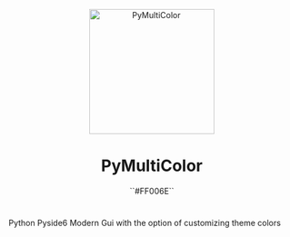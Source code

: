 <p align="center">
  <a href="https://gitea.io/">
    <img alt="PyMultiColor" src="" width="220"/>
  </a>
</p>
<h1 align="center">PyMultiColor</h1>
<p align="center">
  ``#FF006E``
</p>

#
Python Pyside6 Modern Gui with the option of customizing theme colors
